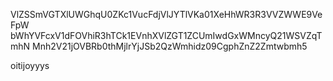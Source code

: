 VlZSSmVGTXlUWGhqU0ZKc1VucFdjVlJYTlVKa01XeHhWR3R3VVZWWE9VeFpW
bWhYVFcxV1dFOVhiR3hTCk1EVnhXVlZGT1ZCUmIwdGxWMncyQ21WSVZqTmhN
Mnh2V21jOVBRb0thMjlrYjJSb2QzWmhidz09CgphZnZ2Zmtwbmh5

oitijoyyys